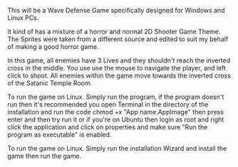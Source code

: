 This will be a Wave Defense Game specifically designed for Windows and Linux PCs. 

It kind of has a mixture of a horror and normal 2D Shooter Game Theme. The Sprites were taken from a different source and edited to suit my behalf of making a good horror game.

In this game, all enemies have 3 Lives and they shouldn't reach the inverted cross in the middle. You use use the mouse to navigate the player, and left click to shoot. All enemies within the game move towards the inverted cross of the Satanic Temple Room.

To run the game on Linux. Simply run the program, if the program doesn't run then it's recommended you open Terminal in the directory of the installation and run the code chmod +x "App name.AppImage" then press enter and then try run it or if you're on Ubuntu then login as root and right click the application and click on properties and make sure "Run the program as executable" is enabled.

To run the game on Linux. Simply run the installation Wizard and install the game then run the game.
